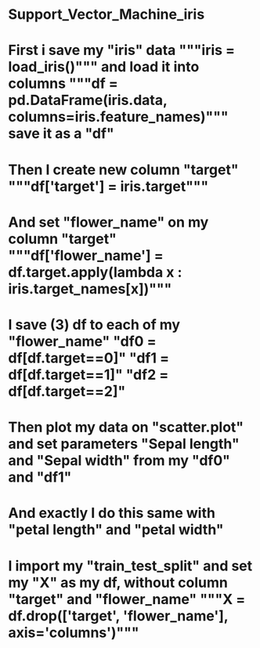 # Support_Vector_Machine_iris
# First i save my "iris" data """iris = load_iris()""" and load it into columns """df = pd.DataFrame(iris.data, columns=iris.feature_names)""" save it as a "df"
# Then I create new column "target" """df['target'] = iris.target""" 
# And set "flower_name" on my column "target" """df['flower_name'] = df.target.apply(lambda x : iris.target_names[x])"""
# I save (3) df to each of my "flower_name" "df0 = df[df.target==0]" "df1 = df[df.target==1]" "df2 = df[df.target==2]"
# Then plot my data on "scatter.plot" and set parameters "Sepal length" and "Sepal width" from my "df0" and "df1"
# And exactly I do this same with "petal length" and "petal width"
# I import my "train_test_split" and set my "X" as my df, without column "target" and "flower_name" """X = df.drop(['target', 'flower_name'], axis='columns')"""
